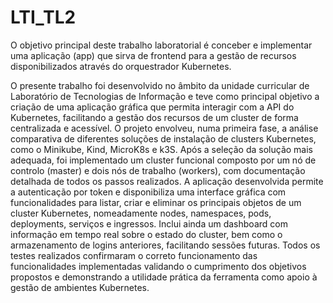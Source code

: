 # LTI_TL2
O objetivo principal deste trabalho laboratorial é conceber e implementar uma aplicação (app) que sirva de frontend para a gestão de recursos disponibilizados através do orquestrador Kubernetes. 

O presente trabalho foi desenvolvido no âmbito da unidade curricular de Laboratório de Tecnologias de Informação e teve como principal objetivo a criação de uma aplicação gráfica que permita interagir com a API do Kubernetes, facilitando a gestão dos recursos de um cluster de forma centralizada e acessível.
O projeto envolveu, numa primeira fase, a análise comparativa de diferentes soluções de instalação de clusters Kubernetes, como o Minikube, Kind, MicroK8s e k3S. Após a seleção da solução mais adequada, foi implementado um cluster funcional composto por um nó de controlo (master) e dois nós de trabalho (workers), com documentação detalhada de todos os passos realizados.
A aplicação desenvolvida permite a autenticação por token e disponibiliza uma interface gráfica com funcionalidades para listar, criar e eliminar os principais objetos de um cluster Kubernetes, nomeadamente nodes, namespaces, pods, deployments, serviços e ingressos. Inclui ainda um dashboard com informação em tempo real sobre o estado do cluster, bem como o armazenamento de logins anteriores, facilitando sessões futuras.
Todos os testes realizados confirmaram o correto funcionamento das funcionalidades implementadas validando o cumprimento dos objetivos propostos e demonstrando a utilidade prática da ferramenta como apoio à gestão de ambientes Kubernetes.

